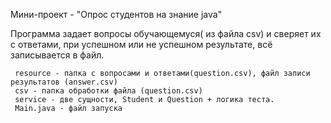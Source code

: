 Мини-проект - "Опрос студентов на знание java"

Программа задает вопросы обучающемуся( из файла csv) и сверяет их с ответами, при успешном или не успешном результате, всё записывается в файл.



     resource - папка с вопросами и ответами(question.csv), файл записи результатов (answer.csv)
     csv - папка обработки файла (question.csv)
     service - две сущности, Student и Question + логика теста.
     Main.java - файл запуска
     
     
